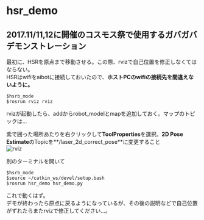 # hsr_demo
## 2017.11/11,12に開催のコスモス祭で使用するガバガバデモンストレーション

最初に、HSRを原点まで移動させる。この際、rvizで自己位置を修正しなくてはならない。  
HSRはwifiをaibotに接続しておいたので、**ホストPCのwifiの接続先を間違えないように。**

    $hsrb_mode
    $rosrun rviz rviz

rvizが起動したら、addからrobot_modelとmapを追加しておく。マップのトピックは...  

紫で囲った場所あたりを右クリックして**ToolProperties**を選択。**2D Pose Estimate**のTopicを**/laser_2d_correct_pose**に変更すること  
![rviz](https://github.com/TANUKIpro/img_dock/blob/master/rviz.png)  

別のターミナルを開いて  

    $hsrb_mode
    $source ~/catkin_ws/devel/setup.bash
    $rosrun hsr_demo hsr_demo.py
これで動くはず。  
デモが終わったら原点に戻るようになっているが、その後の説明などで自己位置がずれたらまたrvizで修正してください...。
